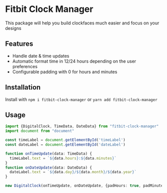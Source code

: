 # Fitbit Clock Manager
This package will help you build clockfaces much easier and focus on your designs

## Features
- Handle date & time updates
- Automatic format time in 12/24 hours depending on the user preferences
- Configurable padding with 0 for hours and minutes

## Installation
Install with `npm i fitbit-clock-manager` or `yarn add fitbit-clock-manager`

## Usage

```typescript
import {DigitalClock, TimeData, DateData} from "fitbit-clock-manager"
import document from "document"

const timeLabel = document.getElementById('timeLabel')
const dateLabel = document.getElementById('dateLabel')

function onTimeUpdate(data: TimeData) {
  timeLabel.text = `${data.hours}:${data.minutes}`
}
function onDateUpdate(data: DateData) {
  dateLabel.text = `${data.day}/${data.month}/${data.year}`
}

new DigitalClock(onTimeUpdate, onDateUpdate, {padHours: true, padMinutes: true})
```

